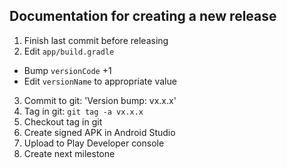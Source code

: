 
## Documentation for creating a new release

1. Finish last commit before releasing
2. Edit `app/build.gradle`
  * Bump `versionCode` +1
  * Edit `versionName` to appropriate value
3. Commit to git: 'Version bump: vx.x.x'
4. Tag in git: `git tag -a vx.x.x`
5. Checkout tag in git
6. Create signed APK in Android Studio
7. Upload to Play Developer console
8. Create next milestone